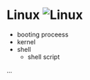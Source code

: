 Linux ![Linux](https://img.shields.io/badge/Linux-FCC624?style=flat-square&logo=linux&logoColor=white)
=======================
* booting proceess
* kernel
* shell
    * shell script

...